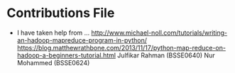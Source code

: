 # Contributions File
- I have taken help from ...
  http://www.michael-noll.com/tutorials/writing-an-hadoop-mapreduce-program-in-python/
  https://blog.matthewrathbone.com/2013/11/17/python-map-reduce-on-hadoop-a-beginners-tutorial.html
  Julfikar Rahman (BSSE0640)
  Nur Mohammed (BSSE0624)
